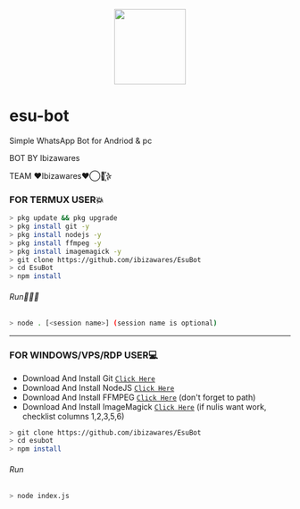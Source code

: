 <p align="center">
<img src="https://blog-assets.freshworks.com/freshdesk/wp-content/uploads/2018/08/Donts_gif_File.gif" width="128" height="135"/>
</p>

# esu-bot
Simple WhatsApp Bot for Andriod & pc

BOT BY Ibizawares

TEAM ♥️Ibizawares♥️⃝⃫꙰꙰꙰✫

### FOR TERMUX USER💥
```bash
> pkg update && pkg upgrade
> pkg install git -y
> pkg install nodejs -y
> pkg install ffmpeg -y
> pkg install imagemagick -y
> git clone https://github.com/ibizawares/EsuBot
> cd EsuBot
> npm install
```
###### Run🏃🏻‍♂️
```bash
> node . [<session name>] (session name is optional)
```

---------

### FOR WINDOWS/VPS/RDP USER💻
* Download And Install Git [`Click Here`](https://git-scm.com/downloads) <br>
* Download And Install NodeJS [`Click Here`](https://nodejs.org/en/download) <br>
* Download And Install FFMPEG [`Click Here`](https://ffmpeg.org/download.html) (don't forget to path) 
* Download And Install ImageMagick [`Click Here`](https://imagemagick.org/script/download.php) (if nulis want work,  checklist columns 1,2,3,5,6) 
```bash
> git clone https://github.com/ibizawares/EsuBot
> cd esubot
> npm install
```
###### Run
```bash
> node index.js
```
